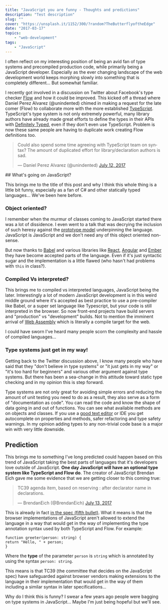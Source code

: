 ```yaml
---
title: "JavaScript you are funny - Thoughts and predictions"
description: "Test description"
slug: ""
cover: "https://unsplash.it/1152/300/?random?TheButterflyoftheEdge"
date: "2017-03-17"
topics: 
    - "web-development"
tags:
    - "JavaScript"
---
```


I often reflect on my interesting position of being an avid fan of type systems and precompiled production code, while primarily being a JavaScript developer. Especially as the ever changing landscape of the web development world keeps morphing slowly into something that is completely different... But somewhat familiar.

I recently got involved in a discussion on Twitter about Facebook's type checker [Flow](https://flow.org/) and how it could be improved. This kicked off a thread where Daniel Perez Alvarez (@unindented) chimed in making a request for the late comer (Flow) to collaborate more with the more established [TypeScript](https://www.typescriptlang.org/). TypeScript's type system is not only extremely powerful, many library authors have already made great efforts to define the types in their APIs with [Definitely Typed](http://definitelytyped.org/), even if they don't even use TypeScript. Problem is now these same people are having to duplicate work creating Flow definitions too.

<blockquote class="twitter-tweet" data-lang="en">
<p dir="ltr" lang="en">Could also spend some time agreeing with TypeScript team on syntax? The amount of duplicated effort for library/declaration authors is sad.</p>
— Daniel Perez Alvarez (@unindented) <a href="https://twitter.com/unindented/status/885143139123552256">July 12, 2017</a></blockquote>
## What's going on JavaScript?

This brings me to the title of this post and why I think this whole thing is a little bit funny, especially as a fan of C# and other statically typed languages... We've been here before.

### Object oriented?

I remember when the murmur of classes coming to JavaScript started there was a lot of dissidence. I even went to a talk that was decrying the inclusion of such heresy against the [prototype model](https://developer.mozilla.org/en-US/docs/Learn/JavaScript/Objects/Object_prototypes) underpinning the language. JavaScript is JavaScript and we don't need any of this object oriented non-sense.

But now thanks to [Babel](https://babeljs.io) and various libraries like [React](https://facebook.github.io/react/), [Angular](https://angular.io/) and [Ember](https://www.emberjs.com/) they have become accepted parts of the language. Even if it's just syntactic sugar and the implementation is a little flawed (who hasn't had problems with `this` in class?).

### Compiled Vs interpreted?

This brings me to compiled vs interpreted languages, JavaScript being the later. Interestingly a lot of modern JavaScript development is in this weird middle ground where it's accepted as best practice to use a pre-compiler like Babel, or a super set language like Typescript, but your code is still interpreted in the browser. So now front-end projects have build servers and "production" vs "development" builds. Not to mention the imminent arrival of [Web Assembly](http://webassembly.org/) which is literally a compile target for the web.

I could have sworn I've heard many people scorn the complexity and hassle of compiled languages...

### Type systems just get in my way!

Getting back to the Twitter discussion above, I know many people who have said that they "don't believe in type systems" or "it just gets in my way" or "it's too hard for beginners" and various other argument against type systems. But there has been a sea-change in this attitude toward static type checking and in my opinion this is step forward.

Type systems are not only great for avoiding simple errors and reducing the amount of unit testing you need to do as a result, they also serve as a form of "documentation as code". You can read the code and know the shape of data going in and out of functions. You can see what available methods are on objects and classes. If you use a [good text editor](https://code.visualstudio.com/) or IDE you get autocomplete on properties and methods, safer refactoring and type safety warnings. In my opinion adding types to any non-trivial code base is a major win with very little downside.

## Prediction

This brings me to something I've long predicted could happen based on this trend of JavaScript taking the best parts of languages that it's developers love outside of JavaScript. **One day JavaScript will have an optional type system like TypeScript and Flow do**. The creator of JavaScript Brendan Eich gave me some evidence that we are getting closer to this coming true:

<blockquote class="twitter-tweet" data-conversation="none" data-lang="en">
<p dir="ltr" lang="en">TC39 agenda item, based on reserving : after declarator name in declarations.</p>
— BrendanEich (@BrendanEich) <a href="https://twitter.com/BrendanEich/status/885312100767223808">July 13, 2017</a></blockquote>

This is already in fact [in the spec (fifth bullet)](https://www.ecma-international.org/ecma-262/7.0/index.html#sec-forbidden-extensions). What it means is that the browser implementations of JavaScript aren't allowed to extend the language in a way that would get in the way of implementing the type annotation syntax used by both TypeScript and Flow. For example:

``` lang-javascript
function greeter(person: string) {
return "Hello, " + person;
}
```

Where the **type** of the parameter `person` is `string` which is annotated by using the syntax `person: string`.

This means is that TC39 (the committee that decides on the JavaScript spec) have safeguarded against browser vendors making extensions to the language in their implementation that would get in the way of them including a similar syntax in later specifications...

Why do I think this is funny? I swear a few years ago people were bagging on type systems in JavaScript... Maybe I'm just being hopeful but we'll see.

<script async src="//platform.twitter.com/widgets.js" charset="utf-8"></script>